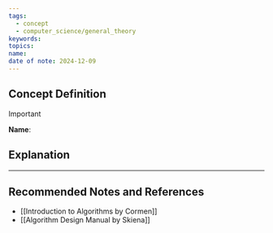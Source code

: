 ```yaml
---
tags:
  - concept
  - computer_science/general_theory
keywords: 
topics: 
name: 
date of note: 2024-12-09
---
```


## Concept Definition

>[!important]
>**Name**: 



## Explanation





-----------
##  Recommended Notes and References


- [[Introduction to Algorithms by Cormen]]
- [[Algorithm Design Manual by Skiena]]